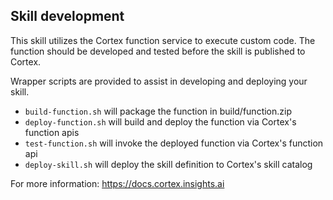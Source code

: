 ## Skill development
This skill utilizes the Cortex function service to execute custom code.
The function should be developed and tested before the skill is published to Cortex.
  
Wrapper scripts are provided to assist in developing and deploying your skill.
* `build-function.sh` will package the function in build/function.zip
* `deploy-function.sh` will build and deploy the function via Cortex's function apis
* `test-function.sh` will invoke the deployed function via Cortex's function api
* `deploy-skill.sh` will deploy the skill definition to Cortex's skill catalog

For more information: https://docs.cortex.insights.ai
